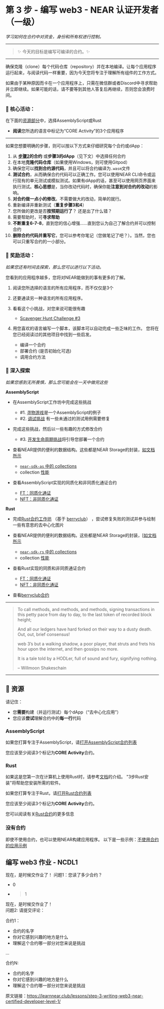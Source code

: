 # 第 3 步 - 编写 web3 - NEAR 认证开发者（一级）

_学习如何在合约中对资金，身份和所有权进行控制。_

--------

> :sparkles: 今天的目标是编写可编译的合约。:sparkles: 

--------

确保克隆（clone）每个代码仓库（repository）并在本地编译。让每个应用程序运行起来，与阅读代码一样重要，因为今天您将专注于理解所有组件的工作方式。

如果由于某种原因而卡在一个应用程序上，只需在微信群或者Discord中寻求帮助并立即继续。如果可能的话，请不要等到其他人答复后再继续，否则您会浪费时间。

### :green_book: 核心活动：

在下面的[资源部分](https://learnnear.club/lessons/step-3-writing-web3-near-certified-developer-level-1/#-Resources)中，选择AssemblyScript或Rust

* **阅读**您所选的语言中标记为“CORE Activity”的3个应用程序

---

如果您想要明确的步骤，则可以按以下方式来仔细研究每个合约或dApp：

1. 从 **[步骤2](https://learnnear.club/lessons/step-2-reading-web3-near-certified-developer-level-1/)的合约** 或**步骤3的dApp**（见下文）中选择任何合约
2. 在本地**克隆代码仓库**（如果使用Windows，则可使用Gitpod）
3. 确保您可以**找到合约源代码**，并且可以将合约编译为`.wasm`文件
4. **测试合约**，从而确保合约代码可以正确工作。您可以使用NEAR CLI命令或运行现有的单元测试或模拟测试。如果有dApp的话，甚至可以使用网页界面来执行测试。**核心思想**是，当你改动代码时，确保你能**注意到对合约的改动**的影响。
5. **对合约做一点小的修改**。不需要做大的改动，简单的就行。
6. 重新编译并重新测试（**重复步骤3和4**）
7. 您所做的更改是否**按预期运行了**？ 还是出了什么错？
8. 需要帮助时，可**寻求帮助**
9. **不断重复6-7-8**，直到您的信心增强……直到您认为自己了解合约并可以控制合约
10. **删除合约代码并重写它**，您可以参考你笔记（您做笔记了吧？）。当然，您也可以只重写合约的一小部分。


### :blue_book: 奖励活动：

_如果您还有时间去探索，那么您可以进行以下活动。_

您看到的应用程序越多，您将对NEAR能做到的事有更多的了解。

1. 阅读您所选择的语言的所有应用程序，而不仅仅是3个
2. 还要通读另一种语言的所有应用程序。
3. 看看这个小挑战，对您来说可能很有趣

   * [Scavenger Hunt Challenge #3](https://hackmd.io/@nearly-learning/hunt-03)

4. 用您喜欢的语言编写一个脚本，该脚本可以自动完成一些乏味的工作。 您将在您已经阅读过的其他项目中找到一些启发。

   * 编译一个合约
   * 部署合约 (是否初始化可选)
   * 调用合约方法


### :orange_book: 深入探索

_如果您感到无所畏惧，那么您可能会在一天中做完这些_

**AssemblyScript**

* 在AssemblyScript工作坊中完成这些挑战
    - #1. [寻物游戏](https://github.com/Learn-NEAR/workshop--exploring-assemblyscript-contracts#activityscavenger-hunt)是一个AssemblyScript的例子
    - #2. [调试挑战](https://github.com/Learn-NEAR/workshop--exploring-assemblyscript-contracts#activitydebugging-challenge) 有一些未通过的测试用例需要修复

* 完成这些挑战，然后以一些有趣的方式修改合约
    - #3. [开发生命周期挑战](https://github.com/Learn-NEAR/workshop--exploring-assemblyscript-contracts#activitydevelopment-lifecycle)将引导您部署一个合约

* 查看NEAR提供的便利的数据结构。这些都是NEAR Storage的封装，[如文档所示](https://docs.near.org/docs/concepts/data-storage#docsNav)
   -  [`near-sdk-as` 中的 collections](https://github.com/near/near-sdk-as/tree/master/sdk-core/assembly/collections)
   -  collection [性能](https://github.com/near-examples/collection-examples-as)

* 查看AssemblyScript实现的同质化和非同质化通证合约
   -  [FT：同质化通证](https://github.com/near-examples/FT)
   -  [NFT：非同质化通证](https://github.com/near-examples/NFT)

**Rust**

* 完成[Rust合约工作坊](https://github.com/Learn-NEAR/workshop--berry-club-bot) （基于 [berryclub](https://berryclub.io/)） ，尝试修复失败的测试并参与绘制一些有意思的去中心化图片

* 查看NEAR提供的便利的数据结构。这些都是NEAR Storage的封装，[[如文档所示](https://docs.near.org/docs/concepts/data-storage#docsNav)
    - [`near-sdk-rs` 中的 collections](https://github.com/near/near-sdk-rs/tree/master/near-sdk/src/collections)
    - collection [性能](https://github.com/near-examples/collection-examples-rs)

* 查看Rust实现的同质和非同质通证合约
    - [FT：同质化通证](https://github.com/near-examples/FT)
    - [NFT：非同质化通证](https://github.com/near-examples/NFT)

* 查看[berryclub合约](https://github.com/evgenykuzyakov/berryclub)


---

> To call methods, and methods, and methods, signing transactions in this petty pace from day to day, to the last token of recorded block height;
>
> And all our ledgers have hard forked on their way to a dusty death. Out, out, brief consensus!
>
> web 3’s but a walking shadow, a poor player, that struts and frets his hour upon the internet, and then gossips no more.
>
> It is a tale told by a HODLer, full of sound and fury, signifying nothing.
>
> – Willmoon Shakeschain

---

## :dart: 资源

请记住：

* 您**需要**构建（并运行测试）每个dApp（“去中心化应用”）
* 您应该**尝试**理解合约中的**每一行**代码

### AssemblyScript

如果您打算专注于AssemblyScript，请[打开AssemblyScript合约列表](https://airtable.com/shrzKsvgmkM8lvfpp/tblm1quryzSbqBzCK)

您应该至少阅读3个标记为**CORE Activity**合约。


### Rust

如果这是您第一次在计算机上使用Rust时，请参考[文档](https://docs.near.org/docs/tutorials/contracts/intro-to-rust)的介绍。 "3步Rust安装"将帮助您安装所需的软件。

如果您打算专注于Rust，请[打开Rust合约列表](https://airtable.com/shrY5TMWP96L9wSyP/tblm1quryzSbqBzCK)

您应该至少阅读3个标记为**CORE Activity**合约。

您可以阅读有关[Rust合约](https://hackmd.io/@nearly-learning/contract-basics-rust)的更多信息

### 没有合约

即使不使用合约，也可以使用NEAR构建应用程序。
以下是一些示例：[不使用合约的应用示例](https://airtable.com/shr5VqiNCEoPWl0JQ/tblm1quryzSbqBzCK)


## 编写 web3 作业 - NCDL1

现在，是时候交作业了！
问题1：您读了多少合约？
* 0
* >1

现在，是时候交作业了！  
问题2:  请提交评论：

合约1：
* 合约的名字
* 你对它感到兴趣的地方是什么
* 理解这个合约哪一部分对您来说是挑战

...

合约N:
* 合约的名字
* 你对它感到兴趣的地方是什么
* 理解这个合约哪一部分对您来说是挑战


原文链接：https://learnnear.club/lessons/step-3-writing-web3-near-certified-developer-level-1/
